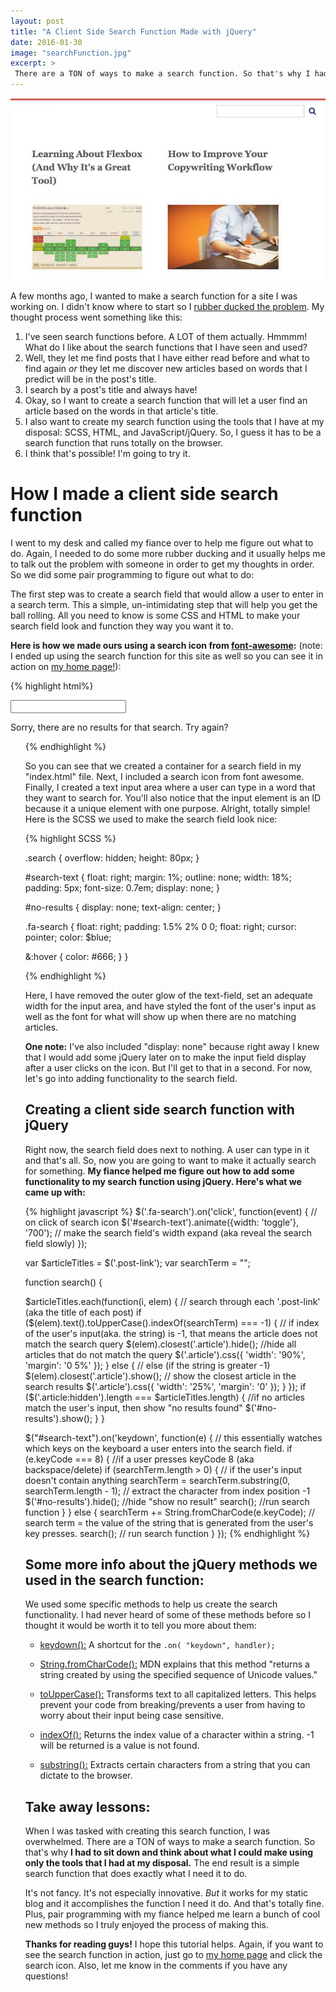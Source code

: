 ```yaml
---
layout: post
title: "A Client Side Search Function Made with jQuery"
date: 2016-01-30
image: "searchFunction.jpg"
excerpt: >
 There are a TON of ways to make a search function. So that's why I had to sit down and think about what I could make using only the tools that I had at my disposal.The end result is a simple search function that does exactly what I need it to do. Here's how:
---
```

![Client side search function tutorial](/assets/searchFunction.jpg)

A few months ago, I wanted to make a search function for a site I was working on. I didn't know where to start so I [rubber ducked the problem](http://www.rubberduckdebugging.com/). My thought process went something like this:

1.  I've seen search functions before. A LOT of them actually. Hmmmm! What do I like about the search functions that I have seen and used?
2. Well, they let me find posts that I have either read before and what to find again *or* they let me discover new articles based on words that I predict will be in the post's title.
3. I search by a post's title and always have!
4. Okay, so I want to create a search function that will let a user find an article based on the words in that article's title.
5. I also want to create my search function using the tools that I have at my disposal: SCSS, HTML, and JavaScript/jQuery. So, I guess it has to be a search function that runs totally on the browser.
6. I think that's possible! I'm going to try it.

# How I made a client side search function
I went to my desk and called my fiance over to help me figure out what to do. Again, I needed to do some more rubber ducking and it usually helps me to talk out the problem with someone in order to get my thoughts in order. So we did some pair programming to figure out what to do:

The first step was to create a search field that would allow a user to enter in a search term. This a simple, un-intimidating step that will help you get the ball rolling. All you need to know is some CSS and HTML to make your search field look and function they way you want it to.

**Here is how we made ours using a search icon from [font-awesome](https://fortawesome.github.io/Font-Awesome/):** (note: I ended up using the search function for this site as well so you can see it in action on [my home page!](http://ktgilbert.herokuapp.com/)):

{% highlight html%}
<div class="search">
  <i class="fa fa-search"></i>
  <input type="text" id="search-text" name="search">
</div>

<div id="no-results">
  <p>Sorry, there are no results for that search. Try again?</p>
</div>

<ul class="post-list">

{% endhighlight %}

So you can see that we created a container for a search field in my "index.html" file. Next, I included a search icon from font awesome. Finally, I created a text input area where a user can type in a word that they want to search for. You'll also notice that the input element is an ID because it a unique element with one purpose. Alright, totally simple! Here is the SCSS we used to make the search field look nice:

{% highlight SCSS %}

.search {
  overflow: hidden;
  height: 80px;
}

#search-text {
  float: right;
  margin: 1%;
  outline: none;
  width: 18%;
  padding: 5px;
  font-size: 0.7em;
  display: none;
}

#no-results {
  display: none;
  text-align: center;
}

.fa-search {
  float: right;
  padding: 1.5% 2% 0 0;
  float: right;
  cursor: pointer;
  color: $blue;

  &:hover {
    color: #666;
  }
}

{% endhighlight %}


Here, I have removed the outer glow of the text-field, set an adequate width for the input area, and have styled the font of the user's input as well as the font for what will show up when there are no matching articles.

**One note:** I've  also included "display: none" because right away I knew that I would add some jQuery later on to make the input field display after a user clicks on the icon. But I'll get to that in a second. For now, let's go into adding functionality to the search field.

## Creating a client side search function with jQuery
Right now, the search field does next to nothing. A user can type in it and that's all. So, now you are going to want to make it actually search for something. **My fiance helped me figure out how to add some functionality to my search function using jQuery. Here's what we came up with:**

{% highlight javascript %}
$('.fa-search').on('click', function(event) { // on click of search icon
  $('#search-text').animate({width: 'toggle'}, '700'); // make the search field's width expand (aka reveal the search field slowly)
});

var $articleTitles = $('.post-link');
var searchTerm = "";


function search() {

  $articleTitles.each(function(i, elem) { // search through each '.post-link' (aka the title of each post)
    if ($(elem).text().toUpperCase().indexOf(searchTerm) === -1) { // if index of the user's input(aka. the string) is -1, that means the article does not match the search query
      $(elem).closest('.article').hide();  //hide all articles that do not match the query
      $('.article').css({
        'width': '90%',
        'margin': '0 5%'
      });
    } else { // else (if the string is greater -1)
      $(elem).closest('.article').show(); // show the closest article in the search results
      $('.article').css({
        'width': '25%',
        'margin': '0'
      });
    }
  });
  if ($('.article:hidden').length === $articleTitles.length) { //if no articles match the user's input, then show "no results found"
    $('#no-results').show();
   }
 }

 $("#search-text").on('keydown', function(e) { // this essentially watches which keys on the keyboard a user enters into the search field.
   if (e.keyCode === 8) { //if a user presses keyCode 8 (aka backspace/delete)
     if (searchTerm.length > 0) { // if the user's input doesn't contain anything
       searchTerm = searchTerm.substring(0, searchTerm.length - 1); // extract the character from index position -1
       $('#no-results').hide(); //hide "show no result"
       search(); //run search function
     }
   } else {
     searchTerm += String.fromCharCode(e.keyCode); // search term = the value of the string that is generated from the user's key presses.
     search(); // run search function
   }
 });
{% endhighlight %}


## Some more info about the jQuery methods we used in the search function:
We used some specific methods to help us create the search functionality. I had never heard of some of these methods before so I thought it would be worth it to tell you more about them:

- [keydown():](https://api.jquery.com/keydown/) A shortcut for the ```.on( "keydown", handler);```

- [String.fromCharCode():](https://developer.mozilla.org/en-US/docs/Web/JavaScript/Reference/Global_Objects/String/fromCharCode) MDN explains that this method "returns a string created by using the specified sequence of Unicode values."

- [toUpperCase():](http://www.w3schools.com/jsref/jsref_touppercase.asp) Transforms text to all capitalized letters. This helps prevent your code from breaking/prevents a user from having to worry about their input being case sensitive.

- [indexOf():](https://developer.mozilla.org/en-US/docs/Web/JavaScript/Reference/Global_Objects/String/indexOf) Returns the index value of a character within a string. -1 will be returned is a value is not found.

- [substring():](http://www.w3schools.com/jsref/jsref_substring.asp) Extracts certain characters from a string that you can dictate to the browser.

## Take away lessons:
When I was tasked with creating this search function, I was overwhelmed. There are a TON of ways to make a search function. So that's why **I had to sit down and think about what I could make using only the tools that I had at my disposal.** The end result is a simple search function that does exactly what I need it to do.

It's not fancy. It's not especially innovative. *But* it works for my static blog and it accomplishes the function I need it do. And that's totally fine. Plus, pair programming with my fiance helped me learn a bunch of cool new methods so I truly enjoyed the process of making this.

**Thanks for reading guys!** I hope this tutorial helps. Again, if you want to see the search function in action, just go to [my home page](http://ktgilbert.herokuapp.com/) and click the search icon. Also, let me know in the comments if you have any questions!
